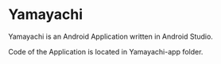 # Yamayachi
Yamayachi is an Android Application written in Android Studio.

Code of the Application is located in Yamayachi-app folder.
